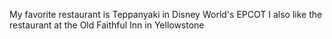 My favorite restaurant is Teppanyaki in Disney World's EPCOT
I also like the restaurant at the Old Faithful Inn in Yellowstone